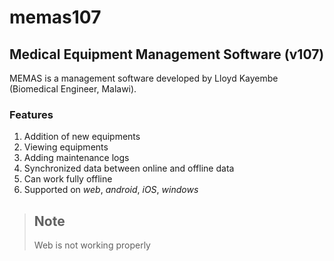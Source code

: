 # memas107
## Medical Equipment Management Software (v107)

MEMAS is a management software developed by Lloyd Kayembe (Biomedical Engineer, Malawi). 

### Features 

1. Addition of new equipments
2. Viewing equipments
3. Adding maintenance logs 
4. Synchronized data between online and offline data
5. Can work fully offline
6. Supported on *web*, *android*, *iOS*, *windows*

> ## Note 
> Web is not working properly 
